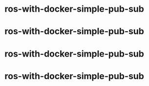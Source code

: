 # ros-with-docker-simple-pub-sub
# ros-with-docker-simple-pub-sub
# ros-with-docker-simple-pub-sub
# ros-with-docker-simple-pub-sub
